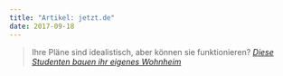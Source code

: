 ```yaml
---
title: "Artikel: jetzt.de"
date: 2017-09-18
---
```


> Ihre Pläne sind idealistisch, aber können sie funktionieren?
> <cite><a href="http://www.jetzt.de/studium/studenten-in-heidelberg-bauen-ihr-eigenes-wohnheim-das-collegium-academicum">Diese Studenten bauen ihr eigenes Wohnheim</a></cite>
